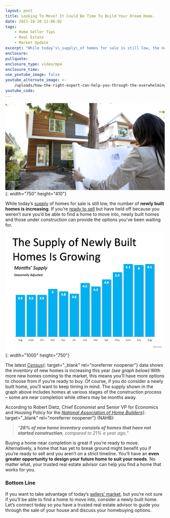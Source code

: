 ```yaml
---
layout: post
title: Looking To Move? It Could Be Time To Build Your Dream Home.
date: 2021-10-20 21:06:02
tags:
    - Home Seller Tips
    - Real Estate
    - Market Update
excerpt: "While today’s\_supply\_of homes for sale is still low, the number of\_newly built homes is increasing. If you’re\_ready to sell\_but have held off because you weren’t sure you’d be able to find a home to move into, newly built homes and those under construction can provide the options you’ve been waiting for."
enclosure:
pullquote:
enclosure_type: video/mp4
enclosure_time:
use_youtube_image: false
youtube_alternate_image: >-
    /uploads/how-the-right-expert-can-help-you-through-the-overwhelming-market-33.png
youtube_code:
---
```

<!-- wp:cover {"url":"https://files.mykcm.com/2021/10/18120609/20211020-KCM-Share.jpg","style":{"color":{}}} --><!-- wp:paragraph {"fontSize":"large"} -->

![](/uploads/20211020-kcm-share.jpg){: width="750" height="410"}

<!-- /wp:paragraph --><!-- /wp:cover --><!-- wp:paragraph -->

While today’s&nbsp;[supply](https://www.mykcm.com/2021/10/06/what-do-supply-and-demand-tell-us-about-todays-housing-market/)&nbsp;of homes for sale is still low, the number of&nbsp;**newly built homes is increasing**. If you’re&nbsp;[ready to sell](https://www.buyandsellvero.com/blog/is-it-time-to-move-on-to-a-new-home/)&nbsp;but have held off because you weren’t sure you’d be able to find a home to move into, newly built homes and those under construction can provide the options you’ve been waiting for.

<!-- /wp:paragraph --><!-- wp:image {"align":"center","id":99644,"linkDestination":"custom"} -->

![](/uploads/20211020-mem-eng-1.png){: width="1000" height="750"}

<!-- /wp:image --><!-- wp:paragraph -->

The latest&nbsp;[*Census*](http://www.census.gov/construction/nrs/pdf/newressales.pdf){: target="_blank" rel="noreferrer noopener"}&nbsp;data shows the inventory of new homes is increasing this year&nbsp;*(see graph below)*\:With more new homes coming to the market, this means you’ll have more options to choose from if you’re ready to buy. Of course, if you do consider a newly built home, you’ll want to keep timing in mind. The supply shown in the graph above includes homes at various stages of the construction process – some are near completion while others may be months away.

<!-- /wp:paragraph --><!-- wp:paragraph -->

According to Robert Dietz, Chief Economist and Senior VP for Economics and Housing Policy for the&nbsp;[*National Association of Home Builders*](https://eyeonhousing.org/2021/09/uptick-for-new-home-sales-in-august/){: target="_blank" rel="noreferrer noopener"}&nbsp;(NAHB):

<!-- /wp:paragraph --><!-- wp:quote -->

> *“**28% of new home inventory consists of homes that have not started construction**, compared to 21% a year ago.”*

<!-- /wp:quote --><!-- wp:paragraph -->

Buying a home near completion is great if you’re ready to move. Alternatively, a home that has yet to break ground might benefit you if you’re ready to sell and you aren’t on a strict timeline. You’ll have an&nbsp;**even greater opportunity to design your future home to suit your needs**. No matter what, your trusted real estate advisor can help you find a home that works for you.

<!-- /wp:paragraph --><!-- wp:heading {"level":3} -->

### **Bottom Line**

<!-- /wp:heading --><!-- wp:paragraph -->

If you want to take advantage of today’s&nbsp;[sellers’ market](https://www.buyandsellvero.com/blog/its-still-a-sellers-market/), but you’re not sure if you’ll be able to find a home to move into, consider a newly built home. Let’s connect today so you have a trusted real estate advisor to guide you through the sale of your house and discuss your homebuying options.

<!-- /wp:paragraph -->
